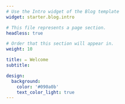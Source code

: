 ```yaml
---
# Use the Intro widget of the Blog template
widget: starter.blog.intro

# This file represents a page section.
headless: true

# Order that this section will appear in.
weight: 10

title: ✏️ Welcome
subtitle:

design:
  background:
    color: '#090a0b'
    text_color_light: true
---
```

